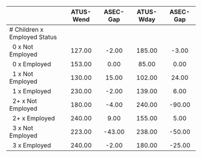 
|                      |    ATUS-Wend |     ASEC-Gap |    ATUS-Wday |     ASEC-Gap |
| -------------------- | :----------: | :----------: | :----------: | :----------: |
| # Children x Employed Status |              |              |              |              |
| &nbsp;&nbsp;0 x Not Employed |       127.00 |        -2.00 |       185.00 |        -3.00 |
| &nbsp;&nbsp;0 x Employed |       153.00 |         0.00 |        85.00 |         0.00 |
| &nbsp;&nbsp;1 x Not Employed |       130.00 |        15.00 |       102.00 |        24.00 |
| &nbsp;&nbsp;1 x Employed |       230.00 |        -2.00 |       139.00 |         6.00 |
| &nbsp;&nbsp;2+ x Not Employed |       180.00 |        -4.00 |       240.00 |       -90.00 |
| &nbsp;&nbsp;2+ x Employed |       240.00 |         9.00 |       155.00 |         5.00 |
| &nbsp;&nbsp;3 x Not Employed |       223.00 |       -43.00 |       238.00 |       -50.00 |
| &nbsp;&nbsp;3 x Employed |       240.00 |        -2.00 |       180.00 |       -25.00 |

